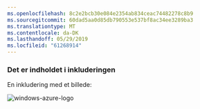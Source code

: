 ```yaml
---
ms.openlocfilehash: 8c2e2bcb30e084e2354ab834ceac74482278c8b9
ms.sourcegitcommit: 60dad5aa0d85db790553e537bf8ac34ee3289ba3
ms.translationtype: MT
ms.contentlocale: da-DK
ms.lasthandoff: 05/29/2019
ms.locfileid: "61268914"
---
```

### <a name="this-is-content-within-the-include"></a>Det er indholdet i inkluderingen
En inkludering med et billede:

![windows-azure-logo](./media/example-include-images/windows-azure.png)

